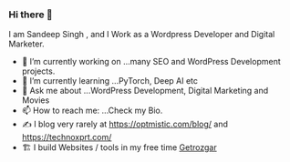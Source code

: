 ### Hi there 👋

I am Sandeep Singh , and I Work as a Wordpress Developer and Digital Marketer.

- 🔭 I’m currently working on ...many SEO and WordPress Development projects.
- 🌱 I’m currently learning ...PyTorch, Deep AI etc
- 💬 Ask me about ...WordPress Development, Digital Marketing and Movies
- 📫 How to reach me: ...Check my Bio.
- ✍️ I blog very rarely at https://optmistic.com/blog/ and https://technoxprt.com/
- 🏗️ I build Websites / tools in my free time
   [Getrozgar](getrozgar.com)




